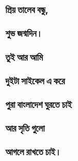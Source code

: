 
# প্রিয় তালেব বন্ধু,

# শুভ জন্মদিন।

# তুই আর আমি 

# দুইটা সাইকেল এ করে 

# পুরা বাংলাদেশ ঘুরতে চাই 

# আর সৃতি গুলো 

# আগলে রাখতে চাই।
